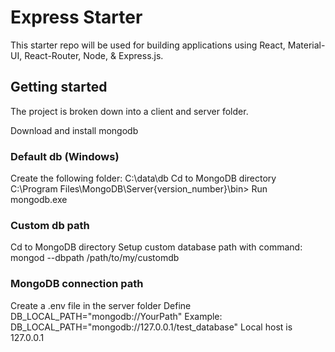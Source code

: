 # Express Starter

This starter repo will be used for building applications using React, Material-UI, React-Router, Node, & Express.js.

## Getting started

The project is broken down into a client and server folder.

Download and install mongodb

### Default db (Windows)
Create the following folder: C:\data\db
Cd to MongoDB directory
C:\Program Files\MongoDB\Server\{version_number}\bin>
Run mongodb.exe

### Custom db path
Cd to MongoDB directory
Setup custom database path with command: mongod --dbpath /path/to/my/customdb

### MongoDB connection path
Create a .env file in the server folder
Define DB_LOCAL_PATH="mongodb://YourPath"
Example: DB_LOCAL_PATH="mongodb://127.0.0.1/test_database"
Local host is 127.0.0.1